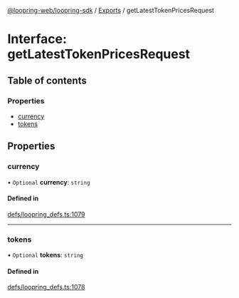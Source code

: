 [@loopring-web/loopring-sdk](../README.md) / [Exports](../modules.md) / getLatestTokenPricesRequest

# Interface: getLatestTokenPricesRequest

## Table of contents

### Properties

- [currency](getLatestTokenPricesRequest.md#currency)
- [tokens](getLatestTokenPricesRequest.md#tokens)

## Properties

### currency

• `Optional` **currency**: `string`

#### Defined in

[defs/loopring_defs.ts:1079](https://github.com/Loopring/loopring_sdk/blob/18accaa/src/defs/loopring_defs.ts#L1079)

___

### tokens

• `Optional` **tokens**: `string`

#### Defined in

[defs/loopring_defs.ts:1078](https://github.com/Loopring/loopring_sdk/blob/18accaa/src/defs/loopring_defs.ts#L1078)
